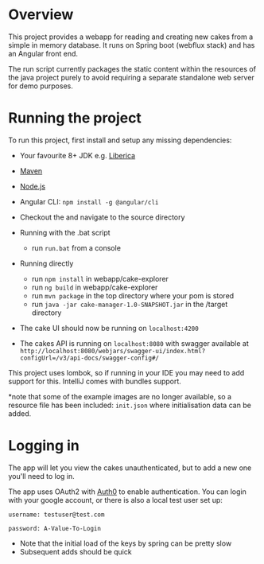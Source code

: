 # Overview
This project provides a webapp for reading and creating new cakes from a simple in memory database.
It runs on Spring boot (webflux stack) and has an Angular front end.

The run script currently packages the static content within the resources of the java project purely to avoid requiring a separate standalone web server for demo purposes.

# Running the project
To run this project, first install and setup any missing dependencies:
- Your favourite 8+ JDK e.g. [Liberica](https://bell-sw.com/pages/downloads/#mn)
- [Maven](https://maven.apache.org/install.html)
- [Node.js](https://nodejs.org/en/download/)
- Angular CLI: `npm install -g @angular/cli`
- Checkout the and navigate to the source directory

- Running with the .bat script
  - run `run.bat` from a console

- Running directly
  - run `npm install` in webapp/cake-explorer
  - run `ng build` in webapp/cake-explorer
  - run `mvn package` in the top directory where your pom is stored
  - run `java -jar cake-manager-1.0-SNAPSHOT.jar` in the /target directory

- The cake UI should now be running on `localhost:4200`
- The cakes API is running on `localhost:8080` with swagger available at `http://localhost:8080/webjars/swagger-ui/index.html?configUrl=/v3/api-docs/swagger-config#/`

This project uses lombok, so if running in your IDE you may need to add support for this. IntelliJ comes with bundles support.

*note that some of the example images are no longer available, so a resource file has been included: `init.json` where initialisation data can be added.

# Logging in
The app will let you view the cakes unauthenticated, but to add a new one you'll need to log in.

The app uses OAuth2 with [Auth0](https://auth0.com/) to enable authentication.
You can login with your google account, or there is also a local test user set up:

`username: testuser@test.com`

`password: A-Value-To-Login`

* Note that the initial load of the keys by spring can be pretty slow
* Subsequent adds should be quick
